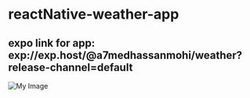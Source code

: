 # reactNative-weather-app
## expo link for app: exp://exp.host/@a7medhassanmohi/weather?release-channel=default
<img src="/home/user/Pictures/Screenshot from 2023-07-01 16-42-31.png" alt="My Image" />
